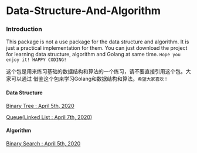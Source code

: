 # Data-Structure-And-Algorithm 

### Introduction
This package is not a use package for the data structure and algorithm. 
It is just a practical implementation for them. You can just download the 
project for learning data structure, algorithm and Golang at same time.
`Hope you enjoy it! HAPPY CODING!`

这个包是用来练习基础的数据结构和算法的一个练习，请不要直接引用这个包。大家可以通过
借鉴这个包来学习Golang和数据结构和算法。`希望大家喜欢！` 

#### Data Structure
[Binary Tree : April 5th, 2020](https://github.com/ChangsongLiQD/Data-Structure-And-Algorithm/tree/master/Binary%20Tree)

[Queue(Linked List : April 7th, 2020)](https://github.com/ChangsongLiQD/Data-Structure-And-Algorithm/tree/master/Queue%28Linked%20List%29)

#### Algorithm
[Binary Search : April 5th, 2020](https://github.com/ChangsongLiQD/Data-Structure-And-Algorithm/tree/master/Binary%20Search)
